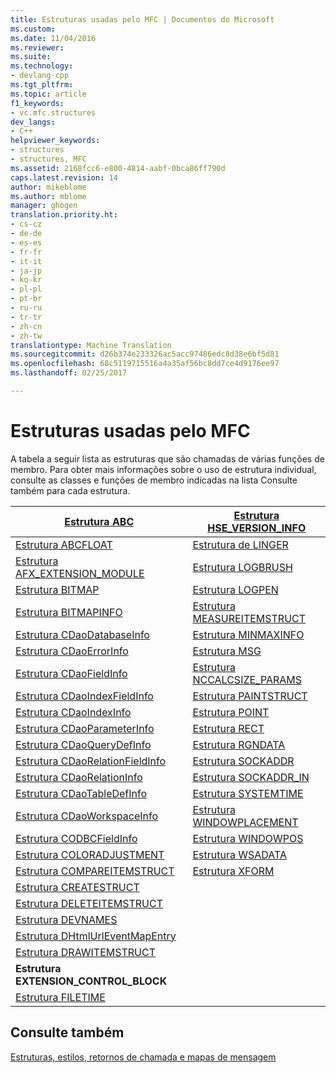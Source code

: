 ```yaml
---
title: Estruturas usadas pelo MFC | Documentos do Microsoft
ms.custom: 
ms.date: 11/04/2016
ms.reviewer: 
ms.suite: 
ms.technology:
- devlang-cpp
ms.tgt_pltfrm: 
ms.topic: article
f1_keywords:
- vc.mfc.structures
dev_langs:
- C++
helpviewer_keywords:
- structures
- structures, MFC
ms.assetid: 2168fcc6-e800-4814-aabf-0bca86ff790d
caps.latest.revision: 14
author: mikeblome
ms.author: mblome
manager: ghogen
translation.priority.ht:
- cs-cz
- de-de
- es-es
- fr-fr
- it-it
- ja-jp
- ko-kr
- pl-pl
- pt-br
- ru-ru
- tr-tr
- zh-cn
- zh-tw
translationtype: Machine Translation
ms.sourcegitcommit: d26b374e233326ac5acc97486edc8d38e6bf5d81
ms.openlocfilehash: 68c5119715516a4a35af56bc8dd7ce4d9176ee97
ms.lasthandoff: 02/25/2017

---
```

# <a name="structures-used-by-mfc"></a>Estruturas usadas pelo MFC
A tabela a seguir lista as estruturas que são chamadas de várias funções de membro. Para obter mais informações sobre o uso de estrutura individual, consulte as classes e funções de membro indicadas na lista Consulte também para cada estrutura.  
  
|[Estrutura ABC](../../mfc/reference/abc-structure.md)|[Estrutura HSE_VERSION_INFO](../../mfc/reference/hse-version-info-structure.md)|  
|--------------------------------------------------------------------------------------------------------------|-----------------------------------------------------------------------------------------------------------------------------|  
|[Estrutura ABCFLOAT](../../mfc/reference/abcfloat-structure.md)|[Estrutura de LINGER](../../mfc/reference/linger-structure.md)|  
|[Estrutura AFX_EXTENSION_MODULE](../../mfc/reference/afx-extension-module-structure.md)|[Estrutura LOGBRUSH](../../mfc/reference/logbrush-structure.md)|  
|[Estrutura BITMAP](../../mfc/reference/bitmap-structure.md)|[Estrutura LOGPEN](../../mfc/reference/logpen-structure.md)|  
|[Estrutura BITMAPINFO](../../mfc/reference/bitmapinfo-structure.md)|[Estrutura MEASUREITEMSTRUCT](../../mfc/reference/measureitemstruct-structure.md)|  
|[Estrutura CDaoDatabaseInfo](../../mfc/reference/cdaodatabaseinfo-structure.md)|[Estrutura MINMAXINFO](../../mfc/reference/minmaxinfo-structure.md)|  
|[Estrutura CDaoErrorInfo](../../mfc/reference/cdaoerrorinfo-structure.md)|[Estrutura MSG](../../mfc/reference/msg-structure1.md)|  
|[Estrutura CDaoFieldInfo](../../mfc/reference/cdaofieldinfo-structure.md)|[Estrutura NCCALCSIZE_PARAMS](../../mfc/reference/nccalcsize-params-structure.md)|  
|[Estrutura CDaoIndexFieldInfo](../../mfc/reference/cdaoindexfieldinfo-structure.md)|[Estrutura PAINTSTRUCT](../../mfc/reference/paintstruct-structure.md)|  
|[Estrutura CDaoIndexInfo](../../mfc/reference/cdaoindexinfo-structure.md)|[Estrutura POINT](../../mfc/reference/point-structure1.md)|  
|[Estrutura CDaoParameterInfo](../../mfc/reference/cdaoparameterinfo-structure.md)|[Estrutura RECT](../../mfc/reference/rect-structure1.md)|  
|[Estrutura CDaoQueryDefInfo](../../mfc/reference/cdaoquerydefinfo-structure.md)|[Estrutura RGNDATA](../../mfc/reference/rgndata-structure.md)|  
|[Estrutura CDaoRelationFieldInfo](../../mfc/reference/cdaorelationfieldinfo-structure.md)|[Estrutura SOCKADDR](../../mfc/reference/sockaddr-structure.md)|  
|[Estrutura CDaoRelationInfo](../../mfc/reference/cdaorelationinfo-structure.md)|[Estrutura SOCKADDR_IN](../../mfc/reference/sockaddr-in-structure.md)|  
|[Estrutura CDaoTableDefInfo](../../mfc/reference/cdaotabledefinfo-structure.md)|[Estrutura SYSTEMTIME](systemtime-structure1.md)
|[Estrutura CDaoWorkspaceInfo](../../mfc/reference/cdaoworkspaceinfo-structure.md)|[Estrutura WINDOWPLACEMENT](../../mfc/reference/windowplacement-structure.md)|  
|[Estrutura CODBCFieldInfo](../../mfc/reference/codbcfieldinfo-structure.md)|[Estrutura WINDOWPOS](../../mfc/reference/windowpos-structure1.md)  
|[Estrutura COLORADJUSTMENT](../../mfc/reference/coloradjustment-structure.md)|[Estrutura WSADATA](../../mfc/reference/wsadata-structure.md)|  
|[Estrutura COMPAREITEMSTRUCT](../../mfc/reference/compareitemstruct-structure.md)|[Estrutura XFORM](../../mfc/reference/xform-structure.md)|  
|[Estrutura CREATESTRUCT](../../mfc/reference/createstruct-structure.md)||  
|[Estrutura DELETEITEMSTRUCT](../../mfc/reference/deleteitemstruct-structure.md)||  
|[Estrutura DEVNAMES](../../mfc/reference/devnames-structure.md)||  
|[Estrutura DHtmlUrlEventMapEntry](../../mfc/reference/dhtmlurleventmapentry-structure.md)||  
|[Estrutura DRAWITEMSTRUCT](../../mfc/reference/drawitemstruct-structure.md)||  
|**Estrutura EXTENSION_CONTROL_BLOCK**||  
|[Estrutura FILETIME](../../mfc/reference/filetime-structure.md)  
  
## <a name="see-also"></a>Consulte também  
 [Estruturas, estilos, retornos de chamada e mapas de mensagem](../../mfc/reference/structures-styles-callbacks-and-message-maps.md)


